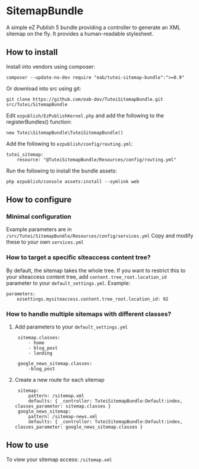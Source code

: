 # SitemapBundle

A simple eZ Publish 5 bundle providing a controller to generate an XML sitemap on the fly.
It provides a human-readable stylesheet.

## How to install

Install into vendors using composer:

	composer --update-no-dev require "eab/tutei-sitemap-bundle":">=0.9"

Or download into src using git:

    git clone https://github.com/eab-dev/TuteiSitemapBundle.git src/Tutei/SitemapBundle

Edit `ezpublish/EzPublishKernel.php` and add the following to the registerBundles() function:

    new Tutei\SitemapBundle\TuteiSitemapBundle()

Add the following to `ezpublish/config/routing.yml`:

    tutei_sitemap:
        resource: "@TuteiSitemapBundle/Resources/config/routing.yml"

Run the following to install the bundle assets:

    php ezpublish/console assets:install --symlink web

## How to configure

### Minimal configuration

Example parameters are in `/src/Tutei/SitemapBundle/Resources/config/services.yml`
Copy and modify these to your own `services.yml`

### How to target a specific siteaccess content tree?

By default, the sitemap takes the whole tree. If you want to restrict this to your siteaccess content tree, add `content.tree_root.location_id` parameter to your `default_settings.yml`. Example:

    parameters:
        ezsettings.mysiteaccess.content.tree_root.location_id: 92

### How to handle multiple sitemaps with different classes?

1. Add parameters to your `default_settings.yml`

        sitemap.classes:
            - home
            - blog_post
            - landing

        google_news_sitemap.classes:
            -blog_post

2. Create a new route for each sitemap

        sitemap:
            pattern: /sitemap.xml
            defaults: { _controller: TuteiSitemapBundle:Default:index, classes_parameter: sitemap.classes }
        google_news_sitemap:
            pattern: /sitemap-news.xml
            defaults: { _controller: TuteiSitemapBundle:Default:index, classes_parameter: google_news_sitemap.classes }

## How to use

To view your sitemap access: `/sitemap.xml`
